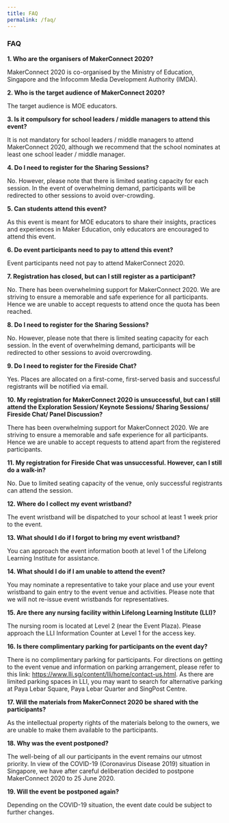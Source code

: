 ```yaml
---
title: FAQ
permalink: /faq/
---
```


### **FAQ**

<div class=text-justify>
  
**1. Who are the organisers of MakerConnect 2020?**

MakerConnect 2020 is co-organised by the Ministry of Education, Singapore and the Infocomm Media Development Authority (IMDA).

**2. Who is the target audience of MakerConnect 2020?**

The target audience is MOE educators.

**3. Is it compulsory for school leaders / middle managers to attend this event?**

It is not mandatory for school leaders / middle managers to attend MakerConnect 2020, although we recommend that the school nominates at least one school leader / middle manager.

**4. Do I need to register for the Sharing Sessions?**

No. However, please note that there is limited seating capacity for each session. In the event of overwhelming demand, participants will be redirected to other sessions to avoid over-crowding.

**5. Can students attend this event?**

As this event is meant for MOE educators to share their insights, practices and experiences in Maker Education, only educators are encouraged to attend this event.

**6. Do event participants need to pay to attend this event?**

Event participants need not pay to attend MakerConnect 2020.

**7. Registration has closed, but can I still register as a participant?**

No. There has been overwhelming support for MakerConnect 2020. We are striving to ensure a memorable and safe experience for all participants. Hence we are unable to accept requests to attend once the quota has been reached.

**8. Do I need to register for the Sharing Sessions?**

No. However, please note that there is limited seating capacity for each session. In the event of overwhelming demand, participants will be redirected to other sessions to avoid overcrowding.

**9. Do I need to register for the Fireside Chat?**

Yes. Places are allocated on a first-come, first-served basis and successful registrants will be notified via email.

**10. My registration for MakerConnect 2020 is unsuccessful, but can I still attend the Exploration Session/ Keynote Sessions/ Sharing Sessions/ Fireside Chat/ Panel Discussion?**

There has been overwhelming support for MakerConnect 2020. We are striving to ensure a memorable and safe experience for all participants. Hence we are unable to accept requests to attend apart from the registered participants.

**11. My registration for Fireside Chat was unsuccessful. However, can I still do a walk-in?**

No. Due to limited seating capacity of the venue, only successful registrants can attend the session. 

**12. Where do I collect my event wristband?**

The event wristband will be dispatched to your school at least 1 week prior to the event.

**13. What should I do if I forgot to bring my event wristband?**

You can approach the event information booth at level 1 of the Lifelong Learning Institute for assistance. 

**14. What should I do if I am unable to attend the event?**

You may nominate a representative to take your place and use your event wristband to gain entry to the event venue and activities. Please note that we will not re-issue event wristbands for representatives. 

**15. Are there any nursing facility within Lifelong Learning Institute (LLI)?**

The nursing room is located at Level 2 (near the Event Plaza). Please approach the LLI Information Counter at Level 1 for the access key.

**16. Is there complimentary parking for participants on the event day?**

There is no complimentary parking for participants. For directions on getting to the event venue and information on parking arrangement, please refer to this link: https://www.lli.sg/content/lli/home/contact-us.html. As there are limited parking spaces in LLI, you may want to search for alternative parking at Paya Lebar Square, Paya Lebar Quarter and SingPost Centre.

**17. Will the materials from MakerConnect 2020 be shared with the participants?**

As the intellectual property rights of the materials belong to the owners, we are unable to make them available to the participants.

**18. Why was the event postponed?**

The well-being of all our participants in the event remains our utmost priority. In view of the COVID-19 (Coronavirus Disease 2019) situation in Singapore, we have after careful deliberation decided to postpone MakerConnect 2020 to 25 June 2020.

**19. Will the event be postponed again?**

Depending on the COVID-19 situation, the event date could be subject to further changes.
</div>

